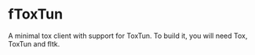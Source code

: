 # fToxTun
A minimal tox client with support for ToxTun.
To build it, you will need Tox, ToxTun and fltk.
